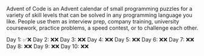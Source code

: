 Advent of Code is an Advent calendar of small programming puzzles for a variety of skill levels that can be solved in any programming language you like. People use them as interview prep, company training, university coursework, practice problems, a speed contest, or to challenge each other.

Day 1: ✅❌
Day 2: ❌❌
Day 3: ❌❌
Day 4: ❌❌
Day 5: ❌❌
Day 6: ❌❌
Day 7: ❌❌
Day 8: ❌❌
Day 9: ❌❌
Day 10: ❌❌



